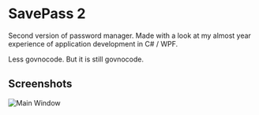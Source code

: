 # SavePass 2

Second version of password manager.
Made with a look at my almost year experience of application development in C# / WPF.

Less govnocode. But it is still govnocode.

## Screenshots

![Main Window](https://i.imgur.com/8GsPtkU.png|width=250)

